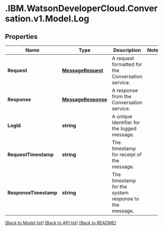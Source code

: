 # .IBM.WatsonDeveloperCloud.Conversation.v1.Model.Log
## Properties

Name | Type | Description | Notes
------------ | ------------- | ------------- | -------------
**Request** | [**MessageRequest**](MessageRequest.md) | A request formatted for the Conversation service. | 
**Response** | [**MessageResponse**](MessageResponse.md) | A response from the Conversation service. | 
**LogId** | **string** | A unique identifier for the logged message. | 
**RequestTimestamp** | **string** | The timestamp for receipt of the message. | 
**ResponseTimestamp** | **string** | The timestamp for the system response to the message. | 

[[Back to Model list]](../README.md#documentation-for-models) [[Back to API list]](../README.md#documentation-for-api-endpoints) [[Back to README]](../README.md)

